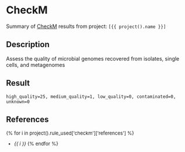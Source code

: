 # CheckM
Summary of [CheckM](https://github.com/Ecogenomics/CheckM) results from project: `[{{ project().name }}]` 

## Description
Assess the quality of microbial genomes recovered from isolates, single cells, and metagenomes

## Result

    high_quality=25, medium_quality=1, low_quality=0, contaminated=0, unknown=0






<style>
  #altair-viz-a0283ee6e0f046afb40c832ad1ef0556.vega-embed {
    width: 100%;
    display: flex;
  }

  #altair-viz-a0283ee6e0f046afb40c832ad1ef0556.vega-embed details,
  #altair-viz-a0283ee6e0f046afb40c832ad1ef0556.vega-embed details summary {
    position: relative;
  }
</style>
<div id="altair-viz-a0283ee6e0f046afb40c832ad1ef0556"></div>
<script type="text/javascript">
  var VEGA_DEBUG = (typeof VEGA_DEBUG == "undefined") ? {} : VEGA_DEBUG;
  (function(spec, embedOpt){
    let outputDiv = document.currentScript.previousElementSibling;
    if (outputDiv.id !== "altair-viz-a0283ee6e0f046afb40c832ad1ef0556") {
      outputDiv = document.getElementById("altair-viz-a0283ee6e0f046afb40c832ad1ef0556");
    }
    const paths = {
      "vega": "https://cdn.jsdelivr.net/npm/vega@5?noext",
      "vega-lib": "https://cdn.jsdelivr.net/npm/vega-lib?noext",
      "vega-lite": "https://cdn.jsdelivr.net/npm/vega-lite@5.16.3?noext",
      "vega-embed": "https://cdn.jsdelivr.net/npm/vega-embed@6?noext",
    };

    function maybeLoadScript(lib, version) {
      var key = `${lib.replace("-", "")}_version`;
      return (VEGA_DEBUG[key] == version) ?
        Promise.resolve(paths[lib]) :
        new Promise(function(resolve, reject) {
          var s = document.createElement('script');
          document.getElementsByTagName("head")[0].appendChild(s);
          s.async = true;
          s.onload = () => {
            VEGA_DEBUG[key] = version;
            return resolve(paths[lib]);
          };
          s.onerror = () => reject(`Error loading script: ${paths[lib]}`);
          s.src = paths[lib];
        });
    }

    function showError(err) {
      outputDiv.innerHTML = `<div class="error" style="color:red;">${err}</div>`;
      throw err;
    }

    function displayChart(vegaEmbed) {
      vegaEmbed(outputDiv, spec, embedOpt)
        .catch(err => showError(`Javascript Error: ${err.message}<br>This usually means there's a typo in your chart specification. See the javascript console for the full traceback.`));
    }

    if(typeof define === "function" && define.amd) {
      requirejs.config({paths});
      require(["vega-embed"], displayChart, err => showError(`Error loading script: ${err.message}`));
    } else {
      maybeLoadScript("vega", "5")
        .then(() => maybeLoadScript("vega-lite", "5.16.3"))
        .then(() => maybeLoadScript("vega-embed", "6"))
        .catch(showError)
        .then(() => displayChart(vegaEmbed));
    }
  })({"config": {"view": {"continuousWidth": 500, "continuousHeight": 500}, "axis": {"labelFontSize": 10, "titleFontSize": 12}, "legend": {"labelFontSize": 10, "titleFontSize": 12}}, "data": {"name": "data-b06ecd19933f70535d57348225771973"}, "mark": {"type": "point", "filled": true, "opacity": 0.8, "size": 100, "stroke": "black", "strokeWidth": 0.5}, "encoding": {"color": {"field": "genome_quality", "type": "nominal"}, "tooltip": [{"field": "genome_id", "type": "nominal"}, {"field": "Completeness", "type": "quantitative"}, {"field": "Contamination", "type": "quantitative"}, {"field": "GC", "type": "quantitative"}, {"field": "GC std", "type": "quantitative"}, {"field": "Genome size", "type": "quantitative"}, {"field": "# ambiguous bases", "type": "quantitative"}, {"field": "# scaffolds", "type": "quantitative"}, {"field": "# contigs", "type": "quantitative"}, {"field": "Longest scaffold", "type": "quantitative"}, {"field": "Longest contig", "type": "quantitative"}, {"field": "N50 (scaffolds)", "type": "quantitative"}, {"field": "N50 (contigs)", "type": "quantitative"}, {"field": "Mean scaffold length", "type": "quantitative"}, {"field": "Mean contig length", "type": "quantitative"}, {"field": "Coding density", "type": "quantitative"}, {"field": "Translation table", "type": "quantitative"}, {"field": "# predicted genes", "type": "quantitative"}, {"field": "genome_quality", "type": "nominal"}], "x": {"field": "Completeness", "scale": {"domain": [97.34042553191487, 100]}, "title": "Completeness (%)", "type": "quantitative"}, "y": {"field": "Contamination", "scale": {"domain": [0, 6.94]}, "title": "Contamination (%)", "type": "quantitative"}}, "$schema": "https://vega.github.io/schema/vega-lite/v5.16.3.json", "datasets": {"data-b06ecd19933f70535d57348225771973": [{"genome_id": "GCF_003931915.1", "Completeness": 100.0, "Contamination": 1.4893617021276595, "GC": 0.7063295616186468, "GC std": 0.0439092988084981, "Genome size": 5824618, "# ambiguous bases": 123, "# scaffolds": 35, "# contigs": 36, "Longest scaffold": 768785, "Longest contig": 768785, "N50 (scaffolds)": 345543, "N50 (contigs)": 345543, "Mean scaffold length": 166417.65714285715, "Mean contig length": 161791.52777777778, "Coding density": 0.8596021232637059, "Translation table": 11, "# predicted genes": 5362, "genome_quality": "high_quality"}, {"genome_id": "GCF_013410345.1", "Completeness": 99.645390070922, "Contamination": 1.8439716312056735, "GC": 0.7247914414760197, "GC std": 0.0, "Genome size": 5783988, "# ambiguous bases": 0, "# scaffolds": 1, "# contigs": 1, "Longest scaffold": 5783988, "Longest contig": 5783988, "N50 (scaffolds)": 5783988, "N50 (contigs)": 5783988, "Mean scaffold length": 5783988.0, "Mean contig length": 5783988.0, "Coding density": 0.87912855282549, "Translation table": 11, "# predicted genes": 5267, "genome_quality": "high_quality"}, {"genome_id": "GCF_016526145.1", "Completeness": 99.46808510638296, "Contamination": 1.4775413711583922, "GC": 0.7029273240831624, "GC std": 0.0332832008963936, "Genome size": 6397171, "# ambiguous bases": 100, "# scaffolds": 34, "# contigs": 35, "Longest scaffold": 979558, "Longest contig": 979558, "N50 (scaffolds)": 454807, "N50 (contigs)": 406614, "Mean scaffold length": 188152.08823529413, "Mean contig length": 182773.45714285717, "Coding density": 0.8722302405235064, "Translation table": 11, "# predicted genes": 5826, "genome_quality": "high_quality"}, {"genome_id": "GCF_007829955.1", "Completeness": 97.34042553191487, "Contamination": 3.882978723404255, "GC": 0.6970017271329593, "GC std": 0.0044569940280547, "Genome size": 6410624, "# ambiguous bases": 0, "# scaffolds": 8, "# contigs": 8, "Longest scaffold": 1972629, "Longest contig": 1972629, "N50 (scaffolds)": 1390797, "N50 (contigs)": 1390797, "Mean scaffold length": 801328.0, "Mean contig length": 801328.0, "Coding density": 0.8865547254058264, "Translation table": 11, "# predicted genes": 5786, "genome_quality": "high_quality"}, {"genome_id": "GCF_014203325.1", "Completeness": 99.46808510638296, "Contamination": 1.536643026004728, "GC": 0.7110368743562213, "GC std": 0.0, "Genome size": 6825909, "# ambiguous bases": 0, "# scaffolds": 1, "# contigs": 1, "Longest scaffold": 6825909, "Longest contig": 6825909, "N50 (scaffolds)": 6825909, "N50 (contigs)": 6825909, "Mean scaffold length": 6825909.0, "Mean contig length": 6825909.0, "Coding density": 0.8612406054636825, "Translation table": 11, "# predicted genes": 5929, "genome_quality": "high_quality"}, {"genome_id": "GCF_012277335.1", "Completeness": 99.88179669030734, "Contamination": 3.050958760178619, "GC": 0.6810451071301798, "GC std": 0.0, "Genome size": 8045912, "# ambiguous bases": 0, "# scaffolds": 1, "# contigs": 1, "Longest scaffold": 8045912, "Longest contig": 8045912, "N50 (scaffolds)": 8045912, "N50 (contigs)": 8045912, "Mean scaffold length": 8045912.0, "Mean contig length": 8045912.0, "Coding density": 0.8422994186364454, "Translation table": 11, "# predicted genes": 7504, "genome_quality": "high_quality"}, {"genome_id": "GCF_008630535.1", "Completeness": 99.43853427895982, "Contamination": 2.624113475177305, "GC": 0.7140299510212214, "GC std": 0.0483380434393586, "Genome size": 7549392, "# ambiguous bases": 0, "# scaffolds": 46, "# contigs": 46, "Longest scaffold": 688257, "Longest contig": 688257, "N50 (scaffolds)": 504440, "N50 (contigs)": 504440, "Mean scaffold length": 164117.21739130435, "Mean contig length": 164117.21739130435, "Coding density": 0.8811830144732185, "Translation table": 11, "# predicted genes": 6830, "genome_quality": "high_quality"}, {"genome_id": "GCF_016859185.1", "Completeness": 100.0, "Contamination": 2.6549776727081693, "GC": 0.7111245450688278, "GC std": 0.0, "Genome size": 8305652, "# ambiguous bases": 0, "# scaffolds": 1, "# contigs": 1, "Longest scaffold": 8305652, "Longest contig": 8305652, "N50 (scaffolds)": 8305652, "N50 (contigs)": 8305652, "Mean scaffold length": 8305652.0, "Mean contig length": 8305652.0, "Coding density": 0.8626696615750334, "Translation table": 11, "# predicted genes": 7407, "genome_quality": "high_quality"}, {"genome_id": "GCF_000062885.1", "Completeness": 100.0, "Contamination": 1.9457578145521408, "GC": 0.7114596048487697, "GC std": 0.0, "Genome size": 8212805, "# ambiguous bases": 0, "# scaffolds": 1, "# contigs": 1, "Longest scaffold": 8212805, "Longest contig": 8212805, "N50 (scaffolds)": 8212805, "N50 (contigs)": 8212805, "Mean scaffold length": 8212805.0, "Mean contig length": 8212805.0, "Coding density": 0.8636916376317226, "Translation table": 11, "# predicted genes": 7279, "genome_quality": "high_quality"}, {"genome_id": "GCF_014203395.1", "Completeness": 99.29078014184395, "Contamination": 4.078014184397163, "GC": 0.6772580746183299, "GC std": 0.0103248041079479, "Genome size": 8541735, "# ambiguous bases": 0, "# scaffolds": 6, "# contigs": 6, "Longest scaffold": 5889697, "Longest contig": 5889697, "N50 (scaffolds)": 5889697, "N50 (contigs)": 5889697, "Mean scaffold length": 1423622.5, "Mean contig length": 1423622.5, "Coding density": 0.8655130368713148, "Translation table": 11, "# predicted genes": 7445, "genome_quality": "high_quality"}, {"genome_id": "GCF_000194155.1", "Completeness": 98.64066193853428, "Contamination": 2.9977672708169165, "GC": 0.6805661874795961, "GC std": 0.0314472022848502, "Genome size": 8581920, "# ambiguous bases": 54144, "# scaffolds": 22, "# contigs": 117, "Longest scaffold": 3851573, "Longest contig": 471503, "N50 (scaffolds)": 2392754, "N50 (contigs)": 163471, "Mean scaffold length": 390087.2727272727, "Mean contig length": 72886.97435897436, "Coding density": 0.8275158705744169, "Translation table": 11, "# predicted genes": 8230, "genome_quality": "high_quality"}, {"genome_id": "GCF_002564065.1", "Completeness": 100.0, "Contamination": 1.9457578145521408, "GC": 0.7114145473027494, "GC std": 0.0, "Genome size": 8230103, "# ambiguous bases": 0, "# scaffolds": 1, "# contigs": 1, "Longest scaffold": 8230103, "Longest contig": 8230103, "N50 (scaffolds)": 8230103, "N50 (contigs)": 8230103, "Mean scaffold length": 8230103.0, "Mean contig length": 8230103.0, "Coding density": 0.8635506748821977, "Translation table": 11, "# predicted genes": 7308, "genome_quality": "high_quality"}, {"genome_id": "GCF_003635025.1", "Completeness": 100.0, "Contamination": 3.1855791962174944, "GC": 0.7038623374794615, "GC std": 0.0012732815388598, "Genome size": 8266186, "# ambiguous bases": 0, "# scaffolds": 2, "# contigs": 2, "Longest scaffold": 8125734, "Longest contig": 8125734, "N50 (scaffolds)": 8125734, "N50 (contigs)": 8125734, "Mean scaffold length": 4133093.0, "Mean contig length": 4133093.0, "Coding density": 0.8751350380937473, "Translation table": 11, "# predicted genes": 7658, "genome_quality": "high_quality"}, {"genome_id": "GCF_014490055.1", "Completeness": 99.52718676122932, "Contamination": 3.245994221171526, "GC": 0.6796706110054318, "GC std": 0.0, "Genome size": 8876435, "# ambiguous bases": 0, "# scaffolds": 1, "# contigs": 1, "Longest scaffold": 8876435, "Longest contig": 8876435, "N50 (scaffolds)": 8876435, "N50 (contigs)": 8876435, "Mean scaffold length": 8876435.0, "Mean contig length": 8876435.0, "Coding density": 0.8446922666588558, "Translation table": 11, "# predicted genes": 8022, "genome_quality": "high_quality"}, {"genome_id": "GCF_002846475.1", "Completeness": 99.52718676122932, "Contamination": 3.245994221171526, "GC": 0.6794950162105907, "GC std": 0.0, "Genome size": 9020646, "# ambiguous bases": 0, "# scaffolds": 1, "# contigs": 1, "Longest scaffold": 9020646, "Longest contig": 9020646, "N50 (scaffolds)": 9020646, "N50 (contigs)": 9020646, "Mean scaffold length": 9020646.0, "Mean contig length": 9020646.0, "Coding density": 0.8479478077290695, "Translation table": 11, "# predicted genes": 8028, "genome_quality": "high_quality"}, {"genome_id": "GCF_014697215.1", "Completeness": 99.88179669030734, "Contamination": 5.9430935494765285, "GC": 0.6792499724193344, "GC std": 0.0089040739990278, "Genome size": 9608180, "# ambiguous bases": 0, "# scaffolds": 3, "# contigs": 3, "Longest scaffold": 9436548, "Longest contig": 9436548, "N50 (scaffolds)": 9436548, "N50 (contigs)": 9436548, "Mean scaffold length": 3202726.6666666665, "Mean contig length": 3202726.6666666665, "Coding density": 0.8417722190883185, "Translation table": 11, "# predicted genes": 9217, "genome_quality": "medium_quality"}, {"genome_id": "GCF_024734405.1", "Completeness": 99.822695035461, "Contamination": 1.536643026004728, "GC": 0.7266721423436433, "GC std": 0.0, "Genome size": 6344421, "# ambiguous bases": 0, "# scaffolds": 1, "# contigs": 1, "Longest scaffold": 6344421, "Longest contig": 6344421, "N50 (scaffolds)": 6344421, "N50 (contigs)": 6344421, "Mean scaffold length": 6344421.0, "Mean contig length": 6344421.0, "Coding density": 0.8752644252328148, "Translation table": 11, "# predicted genes": 5540, "genome_quality": "high_quality"}, {"genome_id": "GCF_018070075.1", "Completeness": 99.822695035461, "Contamination": 2.861833464670344, "GC": 0.6975256232823224, "GC std": 0.0319032695050071, "Genome size": 7167017, "# ambiguous bases": 0, "# scaffolds": 34, "# contigs": 34, "Longest scaffold": 858004, "Longest contig": 858004, "N50 (scaffolds)": 363995, "N50 (contigs)": 363995, "Mean scaffold length": 210794.61764705885, "Mean contig length": 210794.61764705885, "Coding density": 0.8839261857478502, "Translation table": 11, "# predicted genes": 6643, "genome_quality": "high_quality"}, {"genome_id": "GCF_022828475.1", "Completeness": 99.05437352245865, "Contamination": 2.423167848699763, "GC": 0.6947996676695216, "GC std": 0.0, "Genome size": 6878695, "# ambiguous bases": 0, "# scaffolds": 1, "# contigs": 1, "Longest scaffold": 6878695, "Longest contig": 6878695, "N50 (scaffolds)": 6878695, "N50 (contigs)": 6878695, "Mean scaffold length": 6878695.0, "Mean contig length": 6878695.0, "Coding density": 0.8527571000022534, "Translation table": 11, "# predicted genes": 6055, "genome_quality": "high_quality"}, {"genome_id": "GCF_900116135.1", "Completeness": 99.46808510638296, "Contamination": 1.75531914893617, "GC": 0.7077562954321726, "GC std": 0.0373222530498549, "Genome size": 6291299, "# ambiguous bases": 190, "# scaffolds": 22, "# contigs": 24, "Longest scaffold": 1461917, "Longest contig": 1461917, "N50 (scaffolds)": 505605, "N50 (contigs)": 453928, "Mean scaffold length": 285968.13636363635, "Mean contig length": 262129.54166666663, "Coding density": 0.8874002014528319, "Translation table": 11, "# predicted genes": 5631, "genome_quality": "high_quality"}, {"genome_id": "GCF_025643595.1", "Completeness": 99.645390070922, "Contamination": 2.848699763593381, "GC": 0.7170576832060522, "GC std": 0.0, "Genome size": 6562638, "# ambiguous bases": 0, "# scaffolds": 1, "# contigs": 1, "Longest scaffold": 6562638, "Longest contig": 6562638, "N50 (scaffolds)": 6562638, "N50 (contigs)": 6562638, "Mean scaffold length": 6562638.0, "Mean contig length": 6562638.0, "Coding density": 0.882625858686705, "Translation table": 11, "# predicted genes": 6032, "genome_quality": "high_quality"}, {"genome_id": "GCF_022392385.1", "Completeness": 99.645390070922, "Contamination": 1.9457578145521408, "GC": 0.7118386770561067, "GC std": 0.0015522632597943, "Genome size": 8181083, "# ambiguous bases": 10094, "# scaffolds": 2, "# contigs": 15, "Longest scaffold": 5801759, "Longest contig": 1955749, "N50 (scaffolds)": 5801759, "N50 (contigs)": 1073489, "Mean scaffold length": 4090541.5, "Mean contig length": 544732.6, "Coding density": 0.8639395297664135, "Translation table": 11, "# predicted genes": 7263, "genome_quality": "high_quality"}, {"genome_id": "GCF_018141105.1", "Completeness": 99.645390070922, "Contamination": 2.2826372471762544, "GC": 0.710667418576433, "GC std": 0.0, "Genome size": 8243897, "# ambiguous bases": 0, "# scaffolds": 1, "# contigs": 1, "Longest scaffold": 8243897, "Longest contig": 8243897, "N50 (scaffolds)": 8243897, "N50 (contigs)": 8243897, "Mean scaffold length": 8243897.0, "Mean contig length": 8243897.0, "Coding density": 0.8728290758606033, "Translation table": 11, "# predicted genes": 7435, "genome_quality": "high_quality"}, {"genome_id": "GCF_900108315.1", "Completeness": 99.645390070922, "Contamination": 2.724586288416076, "GC": 0.7089549423325838, "GC std": 0.0724139671090498, "Genome size": 7744048, "# ambiguous bases": 4322, "# scaffolds": 27, "# contigs": 33, "Longest scaffold": 1906593, "Longest contig": 1077102, "N50 (scaffolds)": 729242, "N50 (contigs)": 469672, "Mean scaffold length": 286816.5925925926, "Mean contig length": 234537.15151515152, "Coding density": 0.8804439228682467, "Translation table": 11, "# predicted genes": 7185, "genome_quality": "high_quality"}, {"genome_id": "GCF_900112555.1", "Completeness": 99.52718676122932, "Contamination": 2.724586288416076, "GC": 0.7089995844725187, "GC std": 0.038333430857097, "Genome size": 7777251, "# ambiguous bases": 1592, "# scaffolds": 28, "# contigs": 31, "Longest scaffold": 1963067, "Longest contig": 1200418, "N50 (scaffolds)": 406024, "N50 (contigs)": 406024, "Mean scaffold length": 277758.96428571426, "Mean contig length": 250827.70967741936, "Coding density": 0.8810862604280099, "Translation table": 11, "# predicted genes": 7257, "genome_quality": "high_quality"}, {"genome_id": "GCF_900114905.1", "Completeness": 100.0, "Contamination": 3.1855791962174944, "GC": 0.7043312457011255, "GC std": 0.0367099615787713, "Genome size": 8219321, "# ambiguous bases": 600, "# scaffolds": 43, "# contigs": 47, "Longest scaffold": 1889235, "Longest contig": 1001818, "N50 (scaffolds)": 345124, "N50 (contigs)": 343399, "Mean scaffold length": 191147.0, "Mean contig length": 174866.40425531915, "Coding density": 0.8772927836739799, "Translation table": 11, "# predicted genes": 7662, "genome_quality": "high_quality"}]}}, {"mode": "vega-lite"});
</script>



## References

<font size="2">

{% for i in project().rule_used['checkm']['references'] %}
- *{{ i }}*
{% endfor %}

</font>
